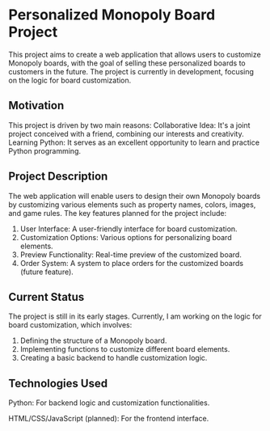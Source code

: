 # Personalized Monopoly Board Project
This project aims to create a web application that allows users to customize Monopoly boards, with the goal of selling these personalized boards to customers in the future. The project is currently in development, focusing on the logic for board customization.

## Motivation
This project is driven by two main reasons:
Collaborative Idea: It's a joint project conceived with a friend, combining our interests and creativity.
Learning Python: It serves as an excellent opportunity to learn and practice Python programming.

## Project Description
The web application will enable users to design their own Monopoly boards by customizing various elements such as property names, colors, images, and game rules. The key features planned for the project include:
1. User Interface: A user-friendly interface for board customization.
2. Customization Options: Various options for personalizing board elements.
3. Preview Functionality: Real-time preview of the customized board.
4. Order System: A system to place orders for the customized boards (future feature).

## Current Status
The project is still in its early stages. Currently, I am working on the logic for board customization, which involves:
1. Defining the structure of a Monopoly board.
2. Implementing functions to customize different board elements.
3. Creating a basic backend to handle customization logic.

## Technologies Used
Python: For backend logic and customization functionalities.

HTML/CSS/JavaScript (planned): For the frontend interface.

